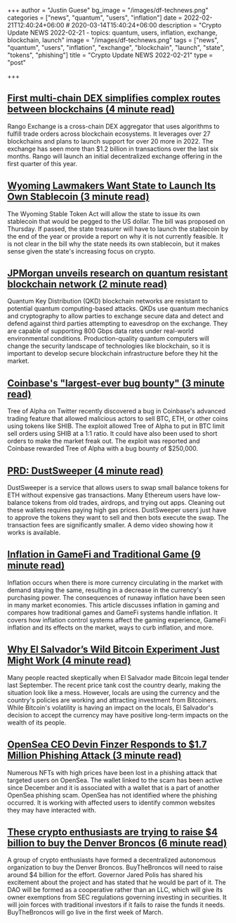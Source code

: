 +++
author = "Justin Guese"
bg_image = "/images/df-technews.png"
categories = ["news", "quantum", "users", "inflation"]
date = 2022-02-21T12:40:24+06:00 # 2020-03-14T15:40:24+06:00
description = "Crypto Update NEWS 2022-02-21 - topics: quantum, users, inflation, exchange, blockchain, launch"
image = "/images/df-technews.png"
tags = ["news", "quantum", "users", "inflation", "exchange", "blockchain", "launch", "state", "tokens", "phishing"]
title = "Crypto Update NEWS 2022-02-21"
type = "post"

+++

## [First multi-chain DEX simplifies complex routes between blockchains (4 minute read)](https://cointelegraph.com/news/first-multi-chain-dex-simplifies-complex-routes-between-blockchains)

Rango Exchange is a cross-chain DEX aggregator that uses algorithms to fulfill trade orders across blockchain ecosystems. It leverages over 27 blockchains and plans to launch support for over 20 more in 2022. The exchange has seen more than $1.2 billion in transactions over the last six months. Rango will launch an initial decentralized exchange offering in the first quarter of this year.

## [Wyoming Lawmakers Want State to Launch Its Own Stablecoin (3 minute read)](https://decrypt.co/93294/wyoming-lawmakers-state-stablecoin)

The Wyoming Stable Token Act will allow the state to issue its own stablecoin that would be pegged to the US dollar. The bill was proposed on Thursday. If passed, the state treasurer will have to launch the stablecoin by the end of the year or provide a report on why it is not currently feasible. It is not clear in the bill why the state needs its own stablecoin, but it makes sense given the state's increasing focus on crypto.

## [JPMorgan unveils research on quantum resistant blockchain network (2 minute read)](https://cointelegraph.com/news/jpmorgan-unveils-research-on-quantum-resistant-blockchain-network)

Quantum Key Distribution (QKD) blockchain networks are resistant to potential quantum computing-based attacks. QKDs use quantum mechanics and cryptography to allow parties to exchange secure data and detect and defend against third parties attempting to eavesdrop on the exchange. They are capable of supporting 800 Gbps data rates under real-world environmental conditions. Production-quality quantum computers will change the security landscape of technologies like blockchain, so it is important to develop secure blockchain infrastructure before they hit the market.

## [Coinbase's "largest-ever bug bounty" (3 minute read)](https://twitter.com/Tree_of_Alpha/status/1495014902582362112)

Tree of Alpha on Twitter recently discovered a bug in Coinbase's advanced trading feature that allowed malicious actors to sell BTC, ETH, or other coins using tokens like SHIB. The exploit allowed Tree of Alpha to put in BTC limit sell orders using SHIB at a 1:1 ratio. It could have also been used to short orders to make the market freak out. The exploit was reported and Coinbase rewarded Tree of Alpha with a bug bounty of $250,000.

## [PRD: DustSweeper (4 minute read)](https://launch.mirror.xyz/EwldfOSzRyv2uwOg8hCctXdvfps4LygGZnIR2j_mrJk)

DustSweeper is a service that allows users to swap small balance tokens for ETH without expensive gas transactions. Many Ethereum users have low-balance tokens from old trades, airdrops, and trying out apps. Cleaning out these wallets requires paying high gas prices. DustSweeper users just have to approve the tokens they want to sell and then bots execute the swap. The transaction fees are significantly smaller. A demo video showing how it works is available.

## [Inflation in GameFi and Traditional Game (9 minute read)](https://mirror.xyz/0xed111Cf8C23AEafe12286Fd60EE670007457Bf87/SLkBxUrnr4lghGCcFLEqfvgO54-zJUaqaDta60N8Waw)

Inflation occurs when there is more currency circulating in the market with demand staying the same, resulting in a decrease in the currency's purchasing power. The consequences of runaway inflation have been seen in many market economies. This article discusses inflation in gaming and compares how traditional games and GameFi systems handle inflation. It covers how inflation control systems affect the gaming experience, GameFi inflation and its effects on the market, ways to curb inflation, and more.

## [Why El Salvador’s Wild Bitcoin Experiment Just Might Work (4 minute read)](https://decrypt.co/93257/why-el-salvador-bitcoin-experiment-might-work)

Many people reacted skeptically when El Salvador made Bitcoin legal tender last September. The recent price tank cost the country dearly, making the situation look like a mess. However, locals are using the currency and the country's policies are working and attracting investment from Bitcoiners. While Bitcoin's volatility is having an impact on the locals, El Salvador's decision to accept the currency may have positive long-term impacts on the wealth of its people.

## [OpenSea CEO Devin Finzer Responds to $1.7 Million Phishing Attack (3 minute read)](https://decrypt.co/93371/opensea-ceo-devin-finzer-responds-1-7-million-phishing-attack)

Numerous NFTs with high prices have been lost in a phishing attack that targeted users on OpenSea. The wallet linked to the scam has been active since December and it is associated with a wallet that is a part of another OpenSea phishing scam. OpenSea has not identified where the phishing occurred. It is working with affected users to identify common websites they may have interacted with.

## [These crypto enthusiasts are trying to raise $4 billion to buy the Denver Broncos (6 minute read)](https://www.cnbc.com/2022/02/19/-buythebroncos-dao-aims-to-raise-4-billion-to-buy-denver-broncos.html)

A group of crypto enthusiasts have formed a decentralized autonomous organization to buy the Denver Broncos. BuyTheBroncos will need to raise around $4 billion for the effort. Governor Jared Polis has shared his excitement about the project and has stated that he would be part of it. The DAO will be formed as a cooperative rather than an LLC, which will give its owner exemptions from SEC regulations governing investing in securities. It will join forces with traditional investors if it fails to raise the funds it needs. BuyTheBroncos will go live in the first week of March.

